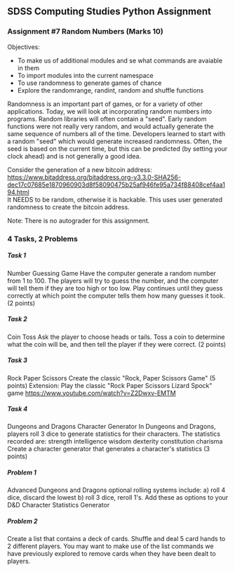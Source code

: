 ## SDSS Computing Studies Python Assignment
### Assignment #7 Random Numbers (Marks 10)

Objectives:
* To make us of additional modules and se what commands are avaiable in them
* To import modules into the current namespace
* To use randomness to generate games of chance
* Explore the randomrange, randint, random and shuffle functions

Randomness is an important part of games, or for a variety of other applications.  Today, we will look at incorporating random numbers into programs.
Random libraries will often contain a "seed".  Early random functions were not really very random, and would actually generate the same sequence of numbers all of the time.  Developers learned to start with a random "seed" which would generate increased randomness.  Often, the seed is based on the current time, but this can be predicted (by setting your clock ahead) and is not generally a good idea.

Consider the generation of a new bitcoin address: \
https://www.bitaddress.org/bitaddress.org-v3.3.0-SHA256-dec17c07685e1870960903d8f58090475b25af946fe95a734f88408cef4aa194.html \
It NEEDS to be random, otherwise it is hackable.  This uses user generated randomness to create the bitcoin address.



Note: There is no autograder for this assignment.
### 4 Tasks, 2 Problems

##### Task 1
Number Guessing Game
Have the computer generate a random number from 1 to 100.  The players will try to guess the number, and the computer will tell them if they are too high or too low.  Play continues until they guess correctly at which point the computer tells them how many guesses it took.
(2 points) 

##### Task 2
Coin Toss
Ask the player to choose heads or tails.
Toss a coin to determine what the coin will be, and then tell the player if they were correct.
(2 points)

##### Task 3
Rock Paper Scissors
Create the classic "Rock, Paper Scissors Game"
(5 points)
Extension:
Play the classic "Rock Paper Scissors Lizard Spock" game
https://www.youtube.com/watch?v=Z2Dwxv-EMTM

##### Task 4
Dungeons and Dragons Character Generator
In Dungeons and Dragons, players roll 3 dice to generate statistics for their characters.  The statistics recorded are:
strength
intelligence
wisdom
dexterity
constitution
charisma
Create a character generator that generates a character's statistics
(3 points)

##### Problem 1
Advanced Dungeons and Dragons
optional rolling systems include:
a) roll 4 dice, discard the lowest
b) roll 3 dice, reroll 1's.
Add these as options to your D&D Character Statistics Generator

##### Problem 2
Create a list that contains a deck of cards.
Shuffle and deal 5 card hands to 2 different players.  You may want to make use of the list commands we have previously explored to remove cards when they have been dealt to players.



